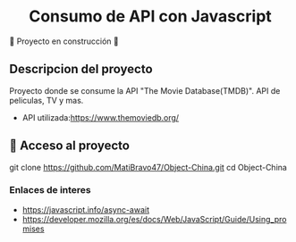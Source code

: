 <h1 align="center"> Consumo de API con Javascript </h1>

:construction: Proyecto en construcción :construction:

## Descripcion del proyecto
<p>Proyecto donde se consume la API "The Movie Database(TMDB)". API de peliculas, TV y mas. </p>

- API utilizada:https://www.themoviedb.org/ 

## 📁 Acceso al proyecto 
git clone https://github.com/MatiBravo47/Object-China.git
cd Object-China

### Enlaces de interes 
- https://javascript.info/async-await
- https://developer.mozilla.org/es/docs/Web/JavaScript/Guide/Using_promises
